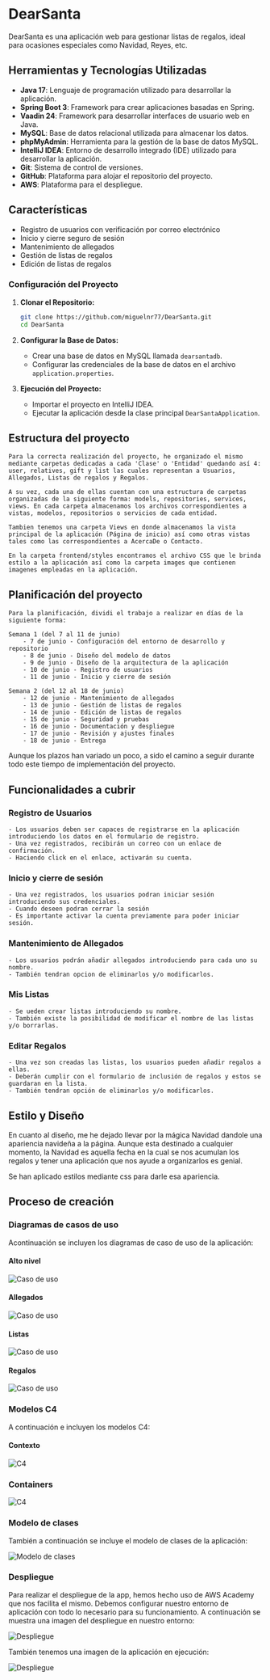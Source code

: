 # DearSanta

DearSanta es una aplicación web para gestionar listas de regalos, ideal para ocasiones especiales como Navidad, Reyes, etc.

## Herramientas y Tecnologías Utilizadas

- **Java 17**: Lenguaje de programación utilizado para desarrollar la aplicación.
- **Spring Boot 3**: Framework para crear aplicaciones basadas en Spring.
- **Vaadin 24**: Framework para desarrollar interfaces de usuario web en Java.
- **MySQL**: Base de datos relacional utilizada para almacenar los datos.
- **phpMyAdmin**: Herramienta para la gestión de la base de datos MySQL.
- **IntelliJ IDEA**: Entorno de desarrollo integrado (IDE) utilizado para desarrollar la aplicación.
- **Git**: Sistema de control de versiones.
- **GitHub**: Plataforma para alojar el repositorio del proyecto.
- **AWS**: Plataforma para el despliegue.

## Características
- Registro de usuarios con verificación por correo electrónico
- Inicio y cierre seguro de sesión
- Mantenimiento de allegados
- Gestión de listas de regalos
- Edición de listas de regalos

### Configuración del Proyecto

1. **Clonar el Repositorio:**

    ```bash
    git clone https://github.com/miguelnr77/DearSanta.git
    cd DearSanta
    ```

2. **Configurar la Base de Datos:**

    - Crear una base de datos en MySQL llamada `dearsantadb`.
    - Configurar las credenciales de la base de datos en el archivo `application.properties`.

3. **Ejecución del Proyecto:**

    - Importar el proyecto en IntelliJ IDEA.
    - Ejecutar la aplicación desde la clase principal `DearSantaApplication`.

## Estructura del proyecto

    Para la correcta realización del proyecto, he organizado el mismo mediante carpetas dedicadas a cada 'Clase' o 'Entidad' quedando así 4: user, relatives, gift y list las cuales representan a Usuarios, Allegados, Listas de regalos y Regalos. 

    A su vez, cada una de ellas cuentan con una estructura de carpetas organizadas de la siguiente forma: models, repositories, services, views. En cada carpeta almacenamos los archivos correspondientes a vistas, modelos, repositorios o servicios de cada entidad.

    Tambien tenemos una carpeta Views en donde almacenamos la vista principal de la aplicación (Página de inicio) así como otras vistas tales como las correspondientes a AcercaDe o Contacto.

    En la carpeta frontend/styles encontramos el archivo CSS que le brinda estilo a la aplicación así como la carpeta images que contienen imagenes empleadas en la aplicación.

## Planificación del proyecto

    Para la planificación, dividi el trabajo a realizar en días de la siguiente forma:

    Semana 1 (del 7 al 11 de junio)
        - 7 de junio - Configuración del entorno de desarrollo y repositorio
        - 8 de junio - Diseño del modelo de datos
        - 9 de junio - Diseño de la arquitectura de la aplicación
        - 10 de junio - Registro de usuarios
        - 11 de junio - Inicio y cierre de sesión

    Semana 2 (del 12 al 18 de junio)
        - 12 de junio - Mantenimiento de allegados
        - 13 de junio - Gestión de listas de regalos
        - 14 de junio - Edición de listas de regalos
        - 15 de junio - Seguridad y pruebas
        - 16 de junio - Documentación y despliegue
        - 17 de junio - Revisión y ajustes finales
        - 18 de junio - Entrega

Aunque los plazos han variado un poco, a sido el camino a seguir durante todo este tiempo de implementación del proyecto.

## Funcionalidades a cubrir

### Registro de Usuarios

    - Los usuarios deben ser capaces de registrarse en la aplicación introduciendo los datos en el formulario de registro.
    - Una vez registrados, recibirán un correo con un enlace de confirmación.
    - Haciendo click en el enlace, activarán su cuenta.

### Inicio y cierre de sesión

    - Una vez registrados, los usuarios podran iniciar sesión introduciendo sus credenciales.
    - Cuando deseen podran cerrar la sesión
    - Es importante activar la cuenta previamente para poder iniciar sesión.

### Mantenimiento de Allegados

    - Los usuarios podrán añadir allegados introduciendo para cada uno su nombre.
    - También tendran opcion de eliminarlos y/o modificarlos.

### Mis Listas

    - Se ueden crear listas introduciendo su nombre.
    - También existe la posibilidad de modificar el nombre de las listas y/o borrarlas.

### Editar Regalos

    - Una vez son creadas las listas, los usuarios pueden añadir regalos a ellas.
    - Deberán cumplir con el formulario de inclusión de regalos y estos se guardaran en la lista.
    - También tendran opción de eliminarlos y/o modificarlos.


## Estilo y Diseño

En cuanto al diseño, me he dejado llevar por la mágica Navidad dandole una apariencia navideña a la página. Aunque esta destinado a cualquier momento, la Navidad es aquella fecha en la cual se nos acumulan los regalos y tener una aplicación que nos ayude a organizarlos es genial.

Se han aplicado estilos mediante css para darle esa apariencia.

## Proceso de creación

### Diagramas de casos de uso 

Acontinuación se incluyen los diagramas de caso de uso de la aplicación:

#### Alto nivel

![Caso de uso](https://github.com/miguelnr77/DearSanta/blob/master/docs/caso%20de%20uso_altonivel.JPG)

#### Allegados

![Caso de uso](https://github.com/miguelnr77/DearSanta/blob/master/docs/casodeuso_allegados.JPG)

#### Listas

![Caso de uso](https://github.com/miguelnr77/DearSanta/blob/master/docs/casodeuso_listas.JPG)

#### Regalos

![Caso de uso](https://github.com/miguelnr77/DearSanta/blob/master/docs/casodeuso_regalos.JPG)

### Modelos C4

A continuación e incluyen los modelos C4:

#### Contexto

![C4](https://github.com/miguelnr77/DearSanta/blob/master/docs/c4context.JPG)

### Containers

![C4](https://github.com/miguelnr77/DearSanta/blob/master/docs/c4containers.JPG)

### Modelo de clases

También a continuación se incluye el modelo de clases de la aplicación:

![Modelo de clases](https://github.com/miguelnr77/DearSanta/blob/master/docs/modeloclases.png)

### Despliegue

Para realizar el despliegue de la app, hemos hecho uso de AWS Academy que nos facilita el mismo. Debemos configurar nuestro entorno de aplicación con todo lo necesario para su funcionamiento. A continuación se muestra una imagen del despliegue en nuestro entorno:

![Despliegue]()

También tenemos una imagen de la aplicación en ejecución:

![Despliegue]()
